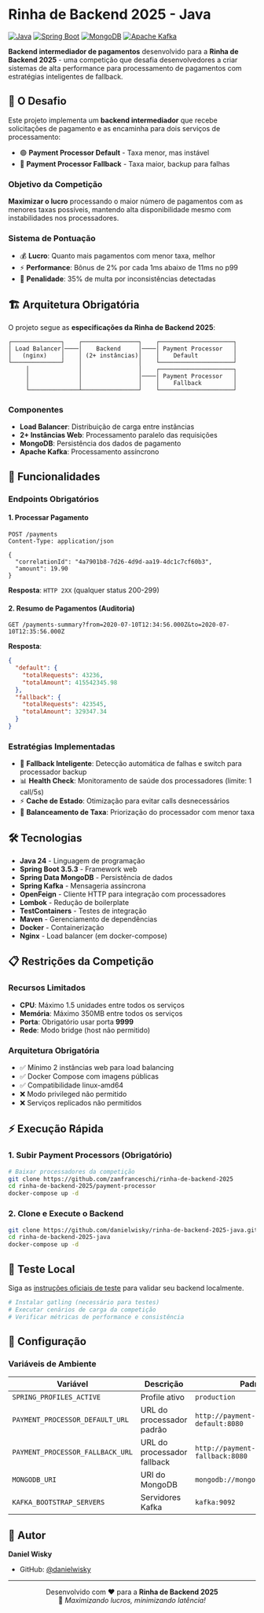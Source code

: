 # Rinha de Backend 2025 - Java

[![Java](https://img.shields.io/badge/Java-24-red.svg)](https://openjdk.org/projects/jdk/24/)
[![Spring Boot](https://img.shields.io/badge/Spring%20Boot-3.5.3-brightgreen.svg)](https://spring.io/projects/spring-boot)
[![MongoDB](https://img.shields.io/badge/MongoDB-Database-green.svg)](https://www.mongodb.com/)
[![Apache Kafka](https://img.shields.io/badge/Apache%20Kafka-Messaging-orange.svg)](https://kafka.apache.org/)

**Backend intermediador de pagamentos** desenvolvido para a **Rinha de Backend 2025** - uma
competição que desafia desenvolvedores a criar sistemas de alta performance para processamento de
pagamentos com estratégias inteligentes de fallback.

## 🎯 O Desafio

Este projeto implementa um **backend intermediador** que recebe solicitações de pagamento e as
encaminha para dois serviços de processamento:

- 🟢 **Payment Processor Default** - Taxa menor, mas instável
- 🔴 **Payment Processor Fallback** - Taxa maior, backup para falhas

### Objetivo da Competição

**Maximizar o lucro** processando o maior número de pagamentos com as menores taxas possíveis,
mantendo alta disponibilidade mesmo com instabilidades nos processadores.

### Sistema de Pontuação

- 💰 **Lucro**: Quanto mais pagamentos com menor taxa, melhor
- ⚡ **Performance**: Bônus de 2% por cada 1ms abaixo de 11ms no p99
- 🚨 **Penalidade**: 35% de multa por inconsistências detectadas

## 🏗️ Arquitetura Obrigatória

O projeto segue as **especificações da Rinha de Backend 2025**:

```
┌──────────────┐    ┌────────────────┐    ┌─────────────────────┐
│ Load Balancer│────│    Backend     │────│ Payment Processor   │
│   (nginx)    │    │ (2+ instâncias)│    │    Default          │
└──────────────┘    │                │    └─────────────────────┘
     │              │                │    ┌─────────────────────┐
     │              │                │────│ Payment Processor   │
     │              │                │    │    Fallback         │
     └──────────────┴────────────────┘    └─────────────────────┘
```

### Componentes

- **Load Balancer**: Distribuição de carga entre instâncias
- **2+ Instâncias Web**: Processamento paralelo das requisições
- **MongoDB**: Persistência dos dados de pagamento
- **Apache Kafka**: Processamento assíncrono

## 🚀 Funcionalidades

### Endpoints Obrigatórios

#### 1. Processar Pagamento

```http
POST /payments
Content-Type: application/json

{
  "correlationId": "4a7901b8-7d26-4d9d-aa19-4dc1c7cf60b3",
  "amount": 19.90
}
```

**Resposta**: `HTTP 2XX` (qualquer status 200-299)

#### 2. Resumo de Pagamentos (Auditoria)

```http
GET /payments-summary?from=2020-07-10T12:34:56.000Z&to=2020-07-10T12:35:56.000Z
```

**Resposta**:

```json
{
  "default": {
    "totalRequests": 43236,
    "totalAmount": 415542345.98
  },
  "fallback": {
    "totalRequests": 423545,
    "totalAmount": 329347.34
  }
}
```

### Estratégias Implementadas

- 🔄 **Fallback Inteligente**: Detecção automática de falhas e switch para processador backup
- 📊 **Health Check**: Monitoramento de saúde dos processadores (limite: 1 call/5s)
- ⚡ **Cache de Estado**: Otimização para evitar calls desnecessários
- 🎯 **Balanceamento de Taxa**: Priorização do processador com menor taxa

## 🛠️ Tecnologias

- **Java 24** - Linguagem de programação
- **Spring Boot 3.5.3** - Framework web
- **Spring Data MongoDB** - Persistência de dados
- **Spring Kafka** - Mensageria assíncrona
- **OpenFeign** - Cliente HTTP para integração com processadores
- **Lombok** - Redução de boilerplate
- **TestContainers** - Testes de integração
- **Maven** - Gerenciamento de dependências
- **Docker** - Containerização
- **Nginx** - Load balancer (em docker-compose)

## 📋 Restrições da Competição

### Recursos Limitados

- **CPU**: Máximo 1.5 unidades entre todos os serviços
- **Memória**: Máximo 350MB entre todos os serviços
- **Porta**: Obrigatório usar porta **9999**
- **Rede**: Modo bridge (host não permitido)

### Arquitetura Obrigatória

- ✅ Mínimo 2 instâncias web para load balancing
- ✅ Docker Compose com imagens públicas
- ✅ Compatibilidade linux-amd64
- ❌ Modo privileged não permitido
- ❌ Serviços replicados não permitidos

## ⚡ Execução Rápida

### 1. Subir Payment Processors (Obrigatório)

```bash
# Baixar processadores da competição
git clone https://github.com/zanfranceschi/rinha-de-backend-2025
cd rinha-de-backend-2025/payment-processor
docker-compose up -d
```

### 2. Clone e Execute o Backend

```bash
git clone https://github.com/danielwisky/rinha-de-backend-2025-java.git
cd rinha-de-backend-2025-java
docker-compose up -d
```

## 🧪 Teste Local

Siga
as [instruções oficiais de teste](https://github.com/zanfranceschi/rinha-de-backend-2025/tree/main/rinha-test)
para validar seu backend localmente.

```bash
# Instalar gatling (necessário para testes)
# Executar cenários de carga da competição
# Verificar métricas de performance e consistência
```

## 🔧 Configuração

### Variáveis de Ambiente

| Variável                         | Descrição                   | Padrão                                   |
|----------------------------------|-----------------------------|------------------------------------------|
| `SPRING_PROFILES_ACTIVE`         | Profile ativo               | `production`                             |
| `PAYMENT_PROCESSOR_DEFAULT_URL`  | URL do processador padrão   | `http://payment-processor-default:8080`  |
| `PAYMENT_PROCESSOR_FALLBACK_URL` | URL do processador fallback | `http://payment-processor-fallback:8080` |
| `MONGODB_URI`                    | URI do MongoDB              | `mongodb://mongodb:27017/rinha`          |
| `KAFKA_BOOTSTRAP_SERVERS`        | Servidores Kafka            | `kafka:9092`                             |

## 👤 Autor

**Daniel Wisky**

- GitHub: [@danielwisky](https://github.com/danielwisky)

---

<p align="center">
  Desenvolvido com ❤️ para a <strong>Rinha de Backend 2025</strong><br>
  🎯 <em>Maximizando lucros, minimizando latência!</em>
</p>